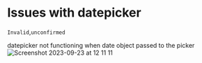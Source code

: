 # Issues with datepicker

`Invalid`,`unconfirmed`

datepicker not functioning when date object passed to the picker
![Screenshot 2023-09-23 at 12 11 11](https://github.com/ant-design/ant-design/assets/68163467/f1e82fc8-ca54-4dd3-8600-c2630abaeba5)
